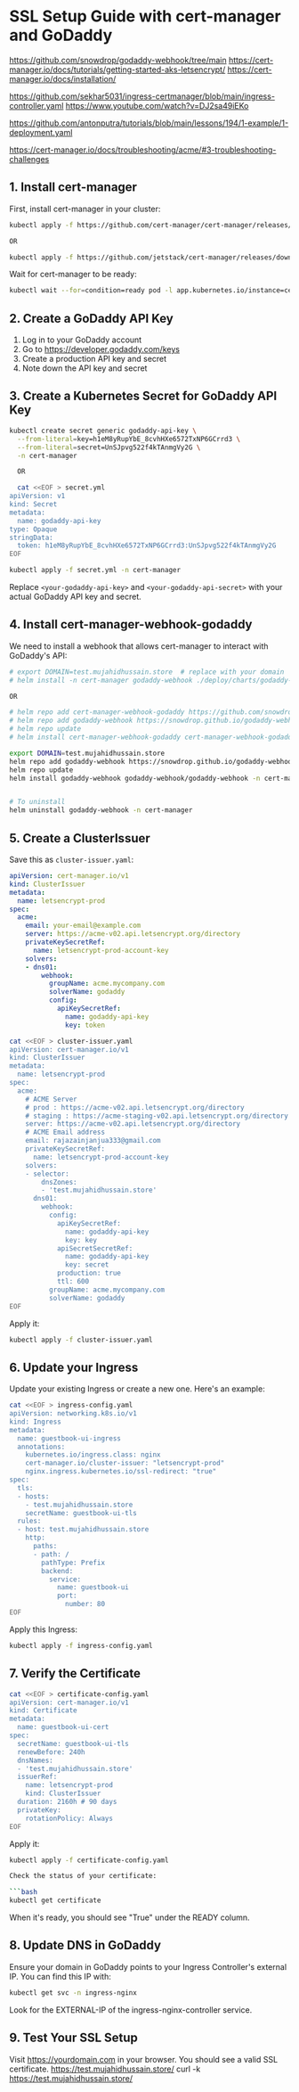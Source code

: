 # SSL Setup Guide with cert-manager and GoDaddy

https://github.com/snowdrop/godaddy-webhook/tree/main
https://cert-manager.io/docs/tutorials/getting-started-aks-letsencrypt/
https://cert-manager.io/docs/installation/
<!-- Example Links -->
https://github.com/sekhar5031/ingress-certmanager/blob/main/ingress-controller.yaml
https://www.youtube.com/watch?v=DJ2sa49iEKo
<!-- Github Account: -->
https://github.com/antonputra/tutorials/blob/main/lessons/194/1-example/1-deployment.yaml
<!-- TroubleShooting Links -->
https://cert-manager.io/docs/troubleshooting/acme/#3-troubleshooting-challenges
## 1. Install cert-manager

First, install cert-manager in your cluster:

```bash
kubectl apply -f https://github.com/cert-manager/cert-manager/releases/download/v1.11.0/cert-manager.yaml

OR

kubectl apply -f https://github.com/jetstack/cert-manager/releases/download/v1.13.0/cert-manager.yaml
```

Wait for cert-manager to be ready:

```bash
kubectl wait --for=condition=ready pod -l app.kubernetes.io/instance=cert-manager -n cert-manager
```

## 2. Create a GoDaddy API Key

1. Log in to your GoDaddy account
2. Go to https://developer.godaddy.com/keys
3. Create a production API key and secret
4. Note down the API key and secret

## 3. Create a Kubernetes Secret for GoDaddy API Key

```bash
kubectl create secret generic godaddy-api-key \
  --from-literal=key=h1eM8yRupYbE_8cvhHXe6572TxNP6GCrrd3 \
  --from-literal=secret=UnSJpvg522f4kTAnmgVy2G \
  -n cert-manager

  OR

  cat <<EOF > secret.yml
apiVersion: v1
kind: Secret
metadata:
  name: godaddy-api-key
type: Opaque
stringData:
  token: h1eM8yRupYbE_8cvhHXe6572TxNP6GCrrd3:UnSJpvg522f4kTAnmgVy2G
EOF
```
```bash
kubectl apply -f secret.yml -n cert-manager
```

Replace `<your-godaddy-api-key>` and `<your-godaddy-api-secret>` with your actual GoDaddy API key and secret.

## 4. Install cert-manager-webhook-godaddy

We need to install a webhook that allows cert-manager to interact with GoDaddy's API:

```bash
# export DOMAIN=test.mujahidhussain.store  # replace with your domain
# helm install -n cert-manager godaddy-webhook ./deploy/charts/godaddy-webhook --set groupName=$DOMAIN

OR

# helm repo add cert-manager-webhook-godaddy https://github.com/snowdrop/godaddy-webhook
# helm repo add godaddy-webhook https://snowdrop.github.io/godaddy-webhook
# helm repo update
# helm install cert-manager-webhook-godaddy cert-manager-webhook-godaddy/cert-manager-webhook-godaddy

export DOMAIN=test.mujahidhussain.store 
helm repo add godaddy-webhook https://snowdrop.github.io/godaddy-webhook
helm repo update
helm install godaddy-webhook godaddy-webhook/godaddy-webhook -n cert-manager --set groupName=$DOMAIN


# To uninstall 
helm uninstall godaddy-webhook -n cert-manager 
```

## 5. Create a ClusterIssuer

Save this as `cluster-issuer.yaml`:

```yaml
apiVersion: cert-manager.io/v1
kind: ClusterIssuer
metadata:
  name: letsencrypt-prod
spec:
  acme:
    email: your-email@example.com
    server: https://acme-v02.api.letsencrypt.org/directory
    privateKeySecretRef:
      name: letsencrypt-prod-account-key
    solvers:
    - dns01:
        webhook:
          groupName: acme.mycompany.com
          solverName: godaddy
          config:
            apiKeySecretRef:
              name: godaddy-api-key
              key: token
```
```bash
cat <<EOF > cluster-issuer.yaml
apiVersion: cert-manager.io/v1
kind: ClusterIssuer
metadata:
  name: letsencrypt-prod
spec:
  acme:
    # ACME Server
    # prod : https://acme-v02.api.letsencrypt.org/directory
    # staging : https://acme-staging-v02.api.letsencrypt.org/directory
    server: https://acme-v02.api.letsencrypt.org/directory
    # ACME Email address
    email: rajazainjanjua333@gmail.com
    privateKeySecretRef:
      name: letsencrypt-prod-account-key
    solvers:
    - selector:
        dnsZones:
        - 'test.mujahidhussain.store'
      dns01:
        webhook:
          config:
            apiKeySecretRef:
              name: godaddy-api-key
              key: key
            apiSecretSecretRef:
              name: godaddy-api-key
              key: secret
            production: true
            ttl: 600
          groupName: acme.mycompany.com
          solverName: godaddy
EOF

```

Apply it:

```bash
kubectl apply -f cluster-issuer.yaml
```

## 6. Update your Ingress

Update your existing Ingress or create a new one. Here's an example:

```bash
cat <<EOF > ingress-config.yaml
apiVersion: networking.k8s.io/v1
kind: Ingress
metadata:
  name: guestbook-ui-ingress
  annotations:
    kubernetes.io/ingress.class: nginx
    cert-manager.io/cluster-issuer: "letsencrypt-prod"
    nginx.ingress.kubernetes.io/ssl-redirect: "true"
spec:
  tls:
  - hosts:
    - test.mujahidhussain.store
    secretName: guestbook-ui-tls
  rules:
  - host: test.mujahidhussain.store
    http:
      paths:
      - path: /
        pathType: Prefix
        backend:
          service:
            name: guestbook-ui
            port: 
              number: 80
EOF
```

Apply this Ingress:

```bash
kubectl apply -f ingress-config.yaml
```

## 7. Verify the Certificate
```bash
cat <<EOF > certificate-config.yaml
apiVersion: cert-manager.io/v1
kind: Certificate
metadata:
  name: guestbook-ui-cert
spec:
  secretName: guestbook-ui-tls
  renewBefore: 240h
  dnsNames:
  - 'test.mujahidhussain.store'
  issuerRef:
    name: letsencrypt-prod
    kind: ClusterIssuer
  duration: 2160h # 90 days
  privateKey:
    rotationPolicy: Always
EOF

```

Apply it:

```bash
kubectl apply -f certificate-config.yaml

Check the status of your certificate:

```bash
kubectl get certificate
```

When it's ready, you should see "True" under the READY column.

## 8. Update DNS in GoDaddy

Ensure your domain in GoDaddy points to your Ingress Controller's external IP. You can find this IP with:

```bash
kubectl get svc -n ingress-nginx
```

Look for the EXTERNAL-IP of the ingress-nginx-controller service.

## 9. Test Your SSL Setup

Visit https://yourdomain.com in your browser. You should see a valid SSL certificate.
https://test.mujahidhussain.store/
curl -k https://test.mujahidhussain.store/